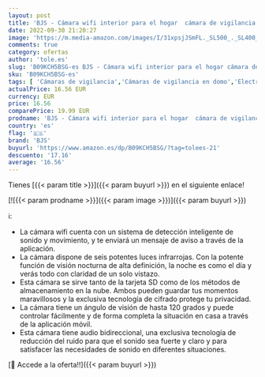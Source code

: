 ```yaml
---
layout: post
title: 'BJS - Cámara wifi interior para el hogar  cámara de vigilancia con detección de movimiento  monitor de bebé compatible con Alexa'
date: 2022-09-30 21:20:27
image: 'https://m.media-amazon.com/images/I/31xpsjJSmFL._SL500_._SL400_.jpg'
comments: true
category: ofertas
author: 'tole.es'
slug: 'B09KCH5BSG-es BJS - Cámara wifi interior para el hogar cámara de...'
sku: 'B09KCH5BSG-es'
tags: [ 'Cámaras de vigilancia','Cámaras de vigilancia en domo','Electrónica','Fotografía y videocámaras','alexa','bjs','🇪🇸', ]
actualPrice: 16.56 EUR
currency: EUR
price: 16.56
comparePrice: 19.99 EUR
prodname: 'BJS - Cámara wifi interior para el hogar  cámara de vigilancia con detección de movimiento  monitor de bebé compatible con Alexa'
country: 'es'
flag: '🇪🇸'
brand: 'BJS'
buyurl: 'https://www.amazon.es/dp/B09KCH5BSG/?tag=tolees-21'
descuento: '17.16'
average: '16.56'
---
```


Tienes [{{< param title >}}]({{< param buyurl >}}) en el siguiente enlace!

[![{{< param prodname >}}]({{< param image >}})]({{< param buyurl >}})

ℹ️:

- La cámara wifi cuenta con un sistema de detección inteligente de sonido y movimiento, y te enviará un mensaje de aviso a través de la aplicación.
- La cámara dispone de seis potentes luces infrarrojas. Con la potente función de visión nocturna de alta definición, la noche es como el día y verás todo con claridad de un solo vistazo.
- Esta cámara se sirve tanto de la tarjeta SD como de los métodos de almacenamiento en la nube. Ambos pueden guardar tus momentos maravillosos y la exclusiva tecnología de cifrado protege tu privacidad.
- La cámara tiene un ángulo de visión de hasta 120 grados y puede controlar fácilmente y de forma completa la situación en casa a través de la aplicación móvil.
- Esta cámara tiene audio bidireccional, una exclusiva tecnología de reducción del ruido para que el sonido sea fuerte y claro y para satisfacer las necesidades de sonido en diferentes situaciones.

[🛒 Accede a la oferta!!]({{< param buyurl >}})

